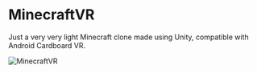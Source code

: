 # MinecraftVR

Just a very very light Minecraft clone made using Unity, compatible with Android Cardboard VR.

![MinecraftVR](https://m.marcosav.com/images/portfolio/mcvr.jpeg)
